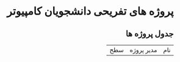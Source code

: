 <div dir="rtl">
<h1>
پروژه های تفریحی دانشجویان کامپیوتر
</h1>
<h2>
جدول پروژه ها
</h2>
<table style="width:%100;">
<tr>
<td>
نام
</td>
<td>
مدیر پروژه
</td>
<td>
سطح
</td>
</tr>
</div>

